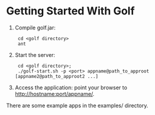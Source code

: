 Getting Started With Golf
=========================

1. Compile golf.jar:
        
        cd <golf directory>
        ant

2. Start the server:

        cd <golf directory>;
        ./golf-start.sh -p <port> appname@path_to_approot [appname2@path_to_approot2 ...] 

3. Access the application: point your browser to [http://hostname:port/appname/](http://hostname:port/appname/).

There are some example apps in the examples/ directory.